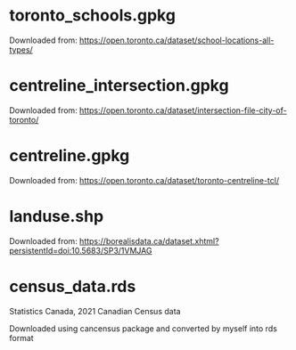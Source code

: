 # toronto_schools.gpkg
Downloaded from: https://open.toronto.ca/dataset/school-locations-all-types/

# centreline_intersection.gpkg
Downloaded from: https://open.toronto.ca/dataset/intersection-file-city-of-toronto/

# centreline.gpkg
Downloaded from: https://open.toronto.ca/dataset/toronto-centreline-tcl/

# landuse.shp
Downloaded from: https://borealisdata.ca/dataset.xhtml?persistentId=doi:10.5683/SP3/1VMJAG

# census_data.rds
Statistics Canada, 2021 Canadian Census data

Downloaded using cancensus package and converted by myself into rds format
